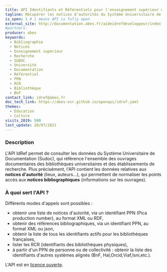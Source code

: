 ```yaml
---
title: API Identifiants et Référentiels pour l'enseignement supérieur et la recherche (IdRef)
tagline: Récupérer les notices d'autorités du Système Universitaire de Documentation (Sudoc) de l'Enseignement Supérieur et de la Recherche.
is_open: 1 # 1 means API is fully open
external_site: http://documentation.abes.fr/aideidrefdeveloppeur/index.html#WebServiceRest
#partners:
producer: abes
keywords:
  - Bibliographie
  - Notices
  - Enseignement supérieur
  - Recherche
  - SUDOC
  - Université
  - Documentation
  - Référentiel
  - PPN
  - RCR
  - Bibliothèque
  - BnF
contact_link: idref@abes.fr
doc_tech_link: https://abes-esr.github.io/openapi/idref.yaml
themes:
  - Education
  - Culture
visits_2019: 500
last_update: 28/07/2021
---
```


### Description

L'API IdRef permet de consulter les données du Système Universitaire de Documentation (Sudoc), qui référence l'ensemble des ouvrages documentaires des bibliothèques universitaires et des établissements de recherche. Plus précisément, l'API contient les données relatives aux **notices d'autorité** (lieux, auteurs...), qui permettent de normaliser les points accès aux **notices bibliographiques** (informations sur les ouvrages). 

### À quoi sert l'API ?

Différents modes d'appels sont possibles : 

- obtenir une liste de notices d'autorité, via un identifiant PPN (Pica production number), au format XML ou RDF,
- obtenir des références bibliographiques, via un identifiant PPN, au format XML ou json, 
- obtenir la liste de tous les identifiants actifs pour les bibliothèques françaises,
- lister les RCR (identifiants des bibliothèques physiques),
- à partir d'un PPN de personne ou de collectivité : obtenir la liste des identifiants d'autres systèmes alignés (BnF, Hal,Orcid,Viaf,Isni,etc.).

L'API est en [licence ouverte](https://www.etalab.gouv.fr/licence-ouverte-open-licence).